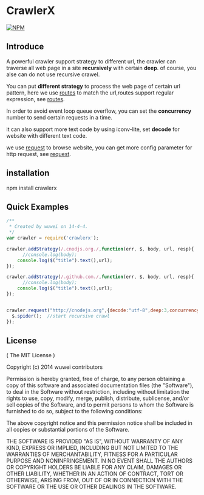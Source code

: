 # CrawlerX
[![NPM](https://nodei.co/npm/crawlerx.png)](https://nodei.co/npm/crawlerx/)

## Introduce

A powerful crawler support strategy to different url, the crawler can traverse all web page in a site **recursively** with certain **deep**. of course, you alse can do not use recursive crawel.

You can put **different strategy** to process the web page of certain url pattern, here we use [routes](https://www.npmjs.org/package/routes) to match the url,routes support regular expression, see [routes](https://www.npmjs.org/package/routes).

In order to avoid event loop queue overflow, you can set the **concurrency** number to send certain requests in a time.

it can also support more text code by using iconv-lite, set **decode** for website with different text code.

we use [request](https://github.com/mikeal/request) to browse website, you can get more config parameter for http request, see [request](https://github.com/mikeal/request).
## installation

npm install crawlerx

## Quick Examples
```js
/**
 * Created by wuwei on 14-4-4.
 */
var crawler = require('crawlerx');

crawler.addStrategy(/.cnodjs.org./,function(err, $, body, url, resp){
	  //console.log(body);
    console.log($("title").text(),url);
});

crawler.addStrategy(/.github.com./,function(err, $, body, url, resp){
	  //console.log(body);
    console.log($("title").text(),url);
});


crawler.request("http://cnodejs.org",{decode:"utf-8",deep:3,concurrency:3}, function(err, $, body,url,resp){
  $.spider();  //start recursive crawl
});
```
## License

( The MIT License )

Copyright (c) 2014 wuwei contributors

Permission is hereby granted, free of charge, to any person obtaining
a copy of this software and associated documentation files (the
"Software"), to deal in the Software without restriction, including
without limitation the rights to use, copy, modify, merge, publish,
distribute, sublicense, and/or sell copies of the Software, and to
permit persons to whom the Software is furnished to do so, subject to
the following conditions:

The above copyright notice and this permission notice shall be
included in all copies or substantial portions of the Software.

THE SOFTWARE IS PROVIDED "AS IS", WITHOUT WARRANTY OF ANY KIND,
EXPRESS OR IMPLIED, INCLUDING BUT NOT LIMITED TO THE WARRANTIES OF
MERCHANTABILITY, FITNESS FOR A PARTICULAR PURPOSE AND
NONINFRINGEMENT. IN NO EVENT SHALL THE AUTHORS OR COPYRIGHT HOLDERS BE
LIABLE FOR ANY CLAIM, DAMAGES OR OTHER LIABILITY, WHETHER IN AN ACTION
OF CONTRACT, TORT OR OTHERWISE, ARISING FROM, OUT OF OR IN CONNECTION
WITH THE SOFTWARE OR THE USE OR OTHER DEALINGS IN THE SOFTWARE.
